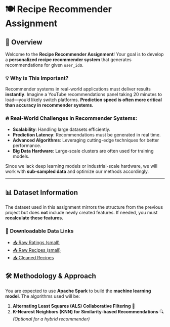 # 🍽️ Recipe Recommender Assignment

## 📌 Overview
Welcome to the **Recipe Recommender Assignment**! Your goal is to develop a **personalized recipe recommender system** that generates recommendations for given `user_id`s. 

### 💡 Why is This Important?
Recommender systems in real-world applications must deliver results **instantly**. Imagine a YouTube recommendations panel taking 20 minutes to load—you’d likely switch platforms. **Prediction speed is often more critical than accuracy in recommender systems.**

### 🔥 Real-World Challenges in Recommender Systems:
- **Scalability**: Handling large datasets efficiently.
- **Prediction Latency**: Recommendations must be generated in real time.
- **Advanced Algorithms**: Leveraging cutting-edge techniques for better performance.
- **Big Data Hardware**: Large-scale clusters are often used for training models.

Since we lack deep learning models or industrial-scale hardware, we will work with **sub-sampled data** and optimize our methods accordingly.

---
## 📊 Dataset Information
The dataset used in this assignment mirrors the structure from the previous project but does **not** include newly created features. If needed, you must **recalculate these features.**

### 🔗 **Downloadable Data Links**
- [📥 Raw Ratings (small)](https://raw-recipes-clean-upgrad.s3.amazonaws.com/raw_ratings_small.csv)
- [📥 Raw Recipes (small)](https://raw-recipes-clean-upgrad.s3.amazonaws.com/raw_recipies_small.csv)
- [📥 Cleaned Recipes](https://raw-recipes-clean-upgrad.s3.amazonaws.com/RAW_recipes_cleaned.csv)
## 🛠️ Methodology & Approach
You are expected to use **Apache Spark** to build the **machine learning model**. The algorithms used will be:

1. **Alternating Least Squares (ALS) Collaborative Filtering** 🔄
2. **K-Nearest Neighbors (KNN) for Similarity-based Recommendations** 🔍 *(Optional for a hybrid recommender)*

